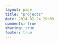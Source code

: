 ```yaml
---
layout: page
title: "projects"
date: 2014-02-24 20:09
comments: true
sharing: true
footer: true
---
```

